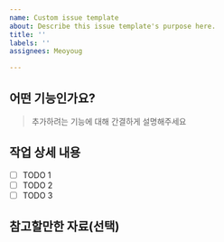 ```yaml
---
name: Custom issue template
about: Describe this issue template's purpose here.
title: ''
labels: ''
assignees: Meoyoug

---
```


## 어떤 기능인가요?

> 추가하려는 기능에 대해 간결하게 설명해주세요

## 작업 상세 내용

- [ ] TODO 1
- [ ] TODO 2 
- [ ] TODO 3 

## 참고할만한 자료(선택)